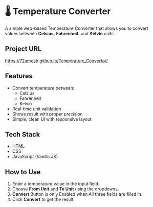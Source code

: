 # 🌡️ Temperature Converter

A simple web-based Temperature Converter that allows you to convert values between **Celsius**, **Fahrenheit**, and **Kelvin** units.

## Project URL

https://72umesh.github.io/Temperature_Convertor/

## Features

- Convert temperature between:
  - Celsius
  - Fahrenheit
  - Kelvin
- Real-time unit validation
- Shows result with proper precision
- Simple, clean UI with responsive layout

## Tech Stack

- HTML
- CSS
- JavaScript (Vanilla JS)

## How to Use

1. Enter a temperature value in the input field.
2. Choose **From Unit** and **To Unit** using the dropdowns.
3. **Convert** Button is only Enabled when All three fields are filled in.
4. Click **Convert** to get the result.
